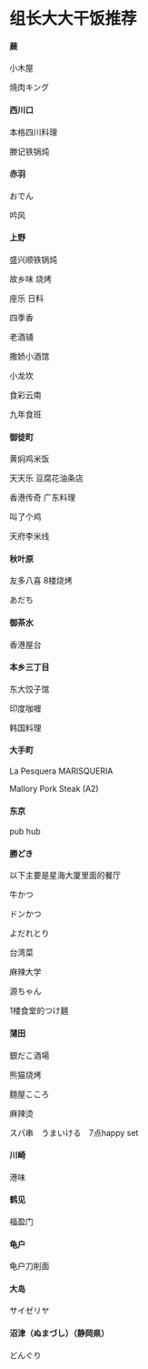 # 组长大大干饭推荐

#### 蕨

小木屋

焼肉キング

#### 西川口

本格四川料理

滕记铁锅炖

#### 赤羽

おでん

吟风

#### 上野

盛兴顺铁锅炖

故乡味  烧烤 

座乐  日料

四季香

老酒铺

撒娇小酒馆

小龙坎

食彩云南

九年食班

#### 御徒町

黄焖鸡米饭

天天乐 豆腐花油条店

香港传奇 广东料理

叫了个鸡

天府李米线

#### 秋叶原 

友多八喜 8楼烧烤

あだち

#### 御茶水

香港屋台

#### 本乡三丁目

东大饺子馆

印度咖喱

韩国料理

#### 大手町

La Pesquera MARISQUERIA

Mallory Pork Steak   (A2)

#### 东京

pub hub

#### 勝どき

以下主要是星海大厦里面的餐厅

牛かつ

ドンかつ

よだれとり

台湾菜

麻辣大学

源ちゃん

1楼食堂的つけ麺

#### 蒲田

銀だこ酒場

熊猫烧烤

麵屋こころ

麻辣烫

スパ串　うまいける　7点happy set

#### 川崎

港味

#### 鹤见

福盈门

#### 龟户

龟户刀削面

#### 大岛

サイゼリヤ

#### 沼津（ぬまづし）（静岡県）

どんぐり

